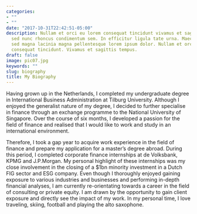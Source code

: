 ```yaml
---
categories:
- ""
- ""
date: "2017-10-31T22:42:51-05:00"
description: Nullam et orci eu lorem consequat tincidunt vivamus et sagittis magna
  sed nunc rhoncus condimentum sem. In efficitur ligula tate urna. Maecenas massa
  sed magna lacinia magna pellentesque lorem ipsum dolor. Nullam et orci eu lorem
  consequat tincidunt. Vivamus et sagittis tempus.
draft: false
image: pic07.jpg
keywords: ""
slug: biography
title: My Biography
---
```


Having grown up in the Netherlands, I completed my undergraduate degree in International Business Administration at Tilburg University. Although I enjoyed the generalist nature of my degree, I decided to further specialise in finance through an exchange programme to the National University of Singapore. Over the course of six months, I developed a passion for the field of finance and realised that I would like to work and study in an international environment. 

Therefore, I took a gap year to acquire work experience in the field of finance and prepare my application for a master’s degree abroad. During this period, I completed corporate finance internships at de Volksbank, KPMG and J.P.Morgan. My personal highlight of these internships was my close involvement in the closing of a $1bn minority investment in a Dutch FIG sector and ESG company. Even though I thoroughly enjoyed gaining exposure to various industries and businesses and performing in-depth financial analyses, I am currently re-orientating towards a career in the field of consulting or private equity. I am drawn by the opportunity to gain client exposure and directly see the impact of my work. In my personal time, I love traveling, skiing, football and playing the alto saxophone.